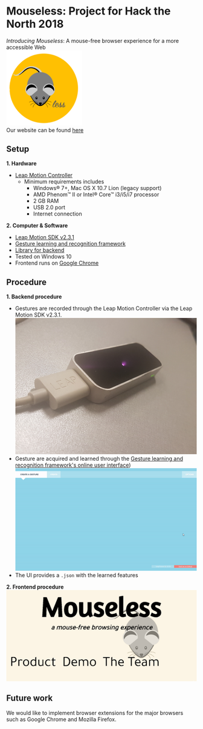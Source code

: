 # Mouseless: Project for Hack the North 2018
_Introducing Mouseless_: A mouse-free browser experience for a more accessible Web <br>
<img src="https://github.com/HelenG123/htn_2018/blob/master/media/mouseless_logo_2.png" width="200"> <br>
Our website can be found [here](https://demo-mouseless.000webhostapp.com/)

## Setup
**1. Hardware**
   - [Leap Motion Controller](https://www.leapmotion.com/)
      - Minimum requirements includes
        - Windows® 7+, Mac OS X 10.7 Lion (legacy support)
        - AMD Phenom™ II or Intel® Core™ i3/i5/i7 processor
        - 2 GB RAM
        - USB 2.0 port
        - Internet connection

**2. Computer & Software**
   - [Leap Motion SDK v2.3.1](https://developer.leapmotion.com/sdk/v2)
   - [Gesture learning and recognition framework](https://github.com/roboleary/LeapTrainer.js)
   - [Library for backend](https://github.com/roboleary/LeapCursor.js)
   - Tested on Windows 10
   - Frontend runs on [Google Chrome](https://www.google.com/chrome/)

## Procedure

**1. Backend procedure**
  - Gestures are recorded through the Leap Motion Controller via the Leap Motion SDK v2.3.1.
  <img src="https://github.com/HelenG123/htn_2018/blob/master/media/lead_hardware.jpg" width="550"> <br>
  - Gesture are acquired and learned through the [Gesture learning and recognition framework's online user interface](https://rawgit.com/roboleary/LeapTrainer.js/master/trainer-ui.html)) 
  ![Alt Text](/media/leaps_trainer_gif.gif)
  - The UI provides a `.json` with the learned features

**2. Frontend procedure**
  <img src="https://github.com/HelenG123/htn_2018/blob/master/media/website.png" width="1000">

## Future work
We would like to implement browser extensions for the major browsers such as Google Chrome and Mozilla Firefox.
